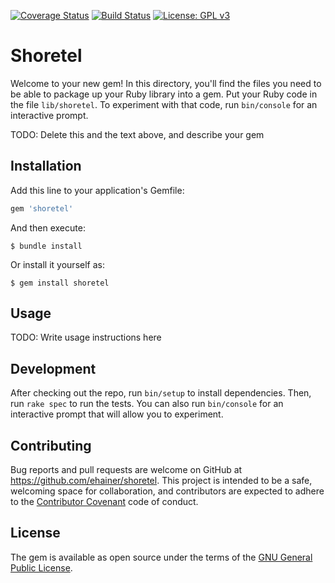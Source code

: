 [![Coverage Status](https://coveralls.io/repos/github/ehainer/shoretel/badge.svg?branch=master)](https://coveralls.io/github/ehainer/shoretel?branch=master)
[![Build Status](https://travis-ci.org/ehainer/shoretel.svg?branch=master)](https://travis-ci.org/ehainer/shoretel)
[![License: GPL v3](https://img.shields.io/badge/License-GPL%20v3-blue.svg)](http://www.gnu.org/licenses/gpl-3.0)

# Shoretel

Welcome to your new gem! In this directory, you'll find the files you need to be able to package up your Ruby library into a gem. Put your Ruby code in the file `lib/shoretel`. To experiment with that code, run `bin/console` for an interactive prompt.

TODO: Delete this and the text above, and describe your gem

## Installation

Add this line to your application's Gemfile:

```ruby
gem 'shoretel'
```

And then execute:

    $ bundle install

Or install it yourself as:

    $ gem install shoretel

## Usage

TODO: Write usage instructions here

## Development

After checking out the repo, run `bin/setup` to install dependencies. Then, run `rake spec` to run the tests. You can also run `bin/console` for an interactive prompt that will allow you to experiment.

## Contributing

Bug reports and pull requests are welcome on GitHub at https://github.com/ehainer/shoretel. This project is intended to be a safe, welcoming space for collaboration, and contributors are expected to adhere to the [Contributor Covenant](http://contributor-covenant.org) code of conduct.

## License

The gem is available as open source under the terms of the [GNU General Public License](https://www.gnu.org/licenses/gpl-3.0.en.html).

